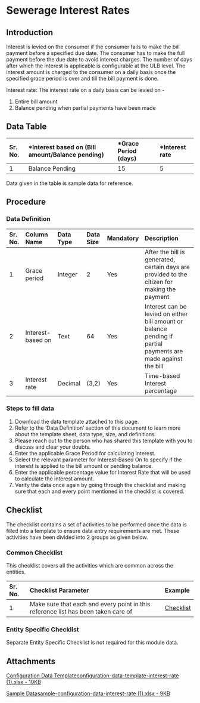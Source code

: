 # Sewerage Interest Rates

## Introduction <a id="introduction"></a>

Interest is levied on the consumer if the consumer fails to make the bill payment before a specified due date. The consumer has to make the full payment before the due date to avoid interest charges. The number of days after which the interest is applicable is configurable at the ULB level. The interest amount is charged to the consumer on a daily basis once the specified grace period is over and till the bill payment is done.

Interest rate: The interest rate on a daily basis can be levied on -

1. Entire bill amount
2. Balance pending when partial payments have been made

## Data Table <a id="data-table"></a>

| Sr. No. | \*Interest based on \(Bill amount/Balance pending\) | \*Grace Period \(days\) | \*Interest rate |
| :--- | :--- | :--- | :--- |
| 1 | Balance Pending | 15 | 5 |

Data given in the table is sample data for reference.

## Procedure <a id="procedure"></a>

### Data Definition <a id="data-definition"></a>

| Sr. No. | Column Name | Data Type | Data Size | Mandatory | Description |
| :--- | :--- | :--- | :--- | :--- | :--- |
| 1 | Grace period | Integer | 2 | Yes | After the bill is generated, certain days are provided to the citizen for making the payment |
| 2 | Interest-based on | Text | 64 | Yes | Interest can be levied on either bill amount or balance pending if partial payments are made against the bill |
| 3 | Interest rate | Decimal | \(3,2\) | Yes | Time-based Interest percentage |

### Steps to fill data <a id="steps-to-fill-data"></a>

1. Download the data template attached to this page.
2. Refer to the ‘Data Definition’ section of this document to learn more about the template sheet, data type, size, and definitions.
3. Please reach out to the person who has shared this template with you to discuss and clear your doubts.
4. Enter the applicable Grace Period for calculating interest.
5. Select the relevant parameter for Interest-Based On to specify if the interest is applied to the bill amount or pending balance.
6. Enter the applicable percentage value for Interest Rate that will be used to calculate the interest amount.
7. Verify the data once again by going through the checklist and making sure that each and every point mentioned in the checklist is covered.

## Checklist <a id="checklist"></a>

The checklist contains a set of activities to be performed once the data is filled into a template to ensure data entry requirements are met. These activities have been divided into 2 groups as given below.

### Common Checklist <a id="common-checklist"></a>

This checklist covers all the activities which are common across the entities.

| Sr. No. | Checklist Parameter | Example |
| :--- | :--- | :--- |
| 1 | Make sure that each and every point in this reference list has been taken care of | ​[Checklist](https://digit-discuss.atlassian.net/wiki/spaces/DO/pages/502203140/Checklist)​ |

### Entity Specific Checklist <a id="entity-specific-checklist"></a>

Separate Entity Specific Checklist is not required for this module data.

## Attachments <a id="attachments"></a>

[Configuration Data Templateconfiguration-data-template-interest-rate \(1\).xlsx - 10KB](https://firebasestorage.googleapis.com/v0/b/gitbook-28427.appspot.com/o/assets%2F-MERG_iQW5oN4ukgXP8K%2Fsync%2Fe3dcb290832f0884d3924d8ccc2f924a4a319fe3.xlsx?generation=1602050613803081&alt=media)

[Sample Datasample-configuration-data-interest-rate \(1\).xlsx - 9KB](https://firebasestorage.googleapis.com/v0/b/gitbook-28427.appspot.com/o/assets%2F-MERG_iQW5oN4ukgXP8K%2Fsync%2F0721036fd63d0fd582c7c6850205e48f9f09f52c.xlsx?generation=1602050613785338&alt=media)

